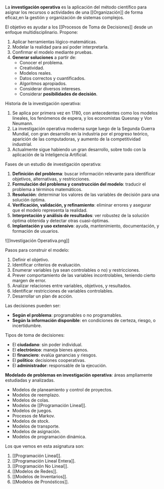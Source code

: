 La **investigación operativa** es la aplicación del método científico para asignar los recursos o actividades de una [[Organización]] de forma eficaz,en la gestión y organización de sistemas complejos.

El objetivo es ayudar a los [[Procesos de Toma de Decisiones]] desde un enfoque multidisciplinario. Propone:

1. Aplicar herramientas lógico-matemáticas.
2. Modelar la realidad para así poder interpretarla.
3. Confirmar el modelo mediante pruebas.
4. **Generar soluciones** a partir de:
	- Conocer el problema.
	- Creatividad.
	- Modelos reales.
	- Datos correctos y cuantificados.
	- Algoritmos apropiados.
	- Considerar diversos intereses.
	- Considerar **posibilidades de decisión**.

Historia de la investigación operativa:

1. Se aplica por primera vez en 1780, con antecedentes como los modelos lineales, los fenómenos de espera, y los economistas Quesnay y Von Neumann.
2. La investigación operativa moderna surge luego de la Segunda Guerra Mundial, con gran desarrollo en la industria por el progreso teórico, aparición de las computadoras, y aumento de la competitividad industrial.
3. Actualmente sigue habiendo un gran desarrollo, sobre todo con la aplicación de la Inteligencia Artificial.

Fases de un estudio de investigación operativa:

1. **Definición del problema**: buscar información relevante para identificar objetivos, alternativas, y restricciones.
2. **Formulación del problema y construcción del modelo**: traducir el problema a términos matemáticos.
3. **Resolución**: determinar los valores de las variables de decisión para una solución óptima.
4. **Verificación, validación, y refinamiento**: eliminar errores y asegurar que el modelo representa la realidad.
5. **Interpretación y análisis de resultados**: ver robustez de la solución óptima obtenida y detectar otras cuasi-óptimas.
6. **Implantación y uso extensivo**: ayuda, mantenimiento, documentación, y formación de usuarios.

![[Investigación Operativa.png]]

Pasos para construir el modelo:

1. Definir el objetivo.
2. Identificar criterios de evaluación.
3. Enumerar variables (ya sean controlables o no) y restricciones.
4. Prever comportamiento de las variables incontrolables, teniendo cierto margen de error.
5. Analizar relaciones entre variables, objetivos, y resultados.
6. Identificar restricciones de variables controlables.
7. Desarrollar un plan de acción.

Las decisiones pueden ser:

- **Según el problema**: programables o no programables.
- **Según la información disponible**: en condiciones de certeza, riesgo, o incertidumbre.

Tipos de toma de decisiones:

- El **ciudadano**: sin poder individual.
- El **electrónico**: maneja bienes ajenos.
- El **financiero**: evalúa ganancias y riesgos.
- El **político**: decisiones cooperativas.
- El **administrador**: responsable de la ejecución.

**Modelado de problemas en investigación operativa**: áreas ampliamente estudiadas y analizadas.

- Modelos de planeamiento y control de proyectos.
- Modelos de reemplazo.
- Modelos de colas.
- Modelos de [[Programación Lineal]].
- Modelos de juegos.
- Procesos de Markov.
- Modelos de stock.
- Modelos de transporte.
- Modelos de asignación.
- Modelos de programación dinámica.

Los que vemos en esta asignatura son:

1. [[Programación Lineal]].
2. [[Programación Lineal Entera]].
3. [[Programación No Lineal]].
4. [[Modelos de Redes]].
5. [[Modelos de Inventarios]].
6. [[Modelos de Pronósticos]].
